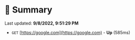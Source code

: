 # 📖 Summary
Last updated: **9/8/2022, 9:51:29 PM**

- `GET` [https://google.com](https://google.com) - **Up** (585ms)

